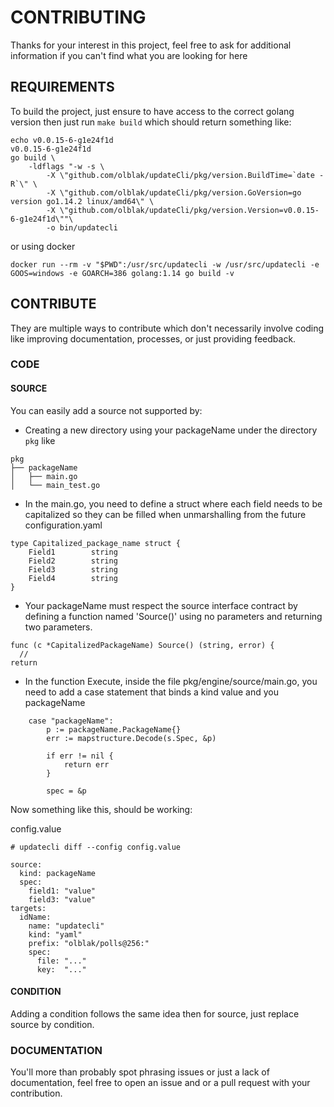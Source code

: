 # CONTRIBUTING

Thanks for your interest in this project, feel free to ask for additional information if you can't find what you are looking for here

## REQUIREMENTS

To build the project, just ensure to have access to the correct golang version then just run `make build` which should return something like:

```
echo v0.0.15-6-g1e24f1d
v0.0.15-6-g1e24f1d
go build \
	-ldflags "-w -s \
        -X \"github.com/olblak/updateCli/pkg/version.BuildTime=`date -R`\" \
        -X \"github.com/olblak/updateCli/pkg/version.GoVersion=go version go1.14.2 linux/amd64\" \
        -X \"github.com/olblak/updateCli/pkg/version.Version=v0.0.15-6-g1e24f1d\""\
        -o bin/updatecli
```

or using docker

```
docker run --rm -v "$PWD":/usr/src/updatecli -w /usr/src/updatecli -e GOOS=windows -e GOARCH=386 golang:1.14 go build -v
```

## CONTRIBUTE
They are multiple ways to contribute which don't necessarily involve coding like improving documentation, processes, or just providing feedback.

### CODE
#### SOURCE

You can easily add a source not supported by:

* Creating a new directory using your packageName under the directory `pkg` like

```
pkg
├── packageName
│   ├── main.go
│   └── main_test.go

```

* In the main.go, you need to define a struct where each field needs to be capitalized so they can be filled when unmarshalling from the future configuration.yaml

```
type Capitalized_package_name struct {
	Field1        string
	Field2        string
	Field3        string
	Field4        string
}
```

* Your packageName must respect the source interface contract by defining a function named 'Source()' using no parameters and returning two parameters.

```
func (c *CapitalizedPackageName) Source() (string, error) {
  //
return 
```

* In the function Execute, inside the file pkg/engine/source/main.go, you need to add a case statement that binds a kind value and you packageName

```
	case "packageName":
		p := packageName.PackageName{}
		err := mapstructure.Decode(s.Spec, &p)

		if err != nil {
			return err
		}

		spec = &p
```

Now something like this, should be working:

config.value
```
# updatecli diff --config config.value

source:
  kind: packageName
  spec:
    field1: "value"
    field3: "value"
targets:
  idName:
    name: "updatecli"
    kind: "yaml"
    prefix: "olblak/polls@256:"
    spec:
      file: "..."
      key:  "..."
```

#### CONDITION
Adding a condition follows the same idea then for source, just replace source by condition.


### DOCUMENTATION

You'll more than probably spot phrasing issues or just a lack of documentation, feel free to open an issue and or a pull request with your contribution.
